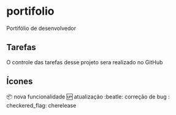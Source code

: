 # portifolio
Portifólio de desenvolvedor

## Tarefas

O controle das tarefas desse projeto sera realizado no GitHub

## Ícones

:package: nova funcionalidade
:up: atualização
:beatle: correção de bug
: checkered_flag: cherelease
